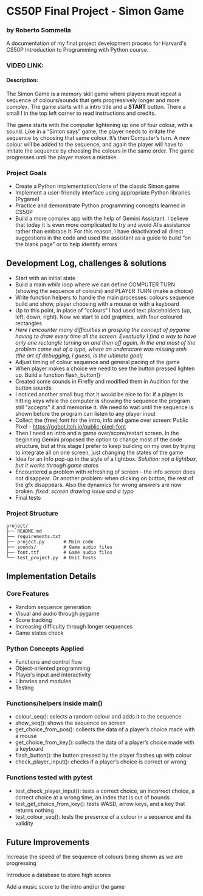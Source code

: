 # CS50P Final Project - Simon Game

### by Roberto Sommella

A documentation of my final project development process for Harvard's CS50P Introduction to Programming with Python course.

### VIDEO LINK:

#### Description:

The Simon Game is a memory skill game where players must repeat a sequence of colours/sounds that gets progressively longer and more complex. The game starts with a intro title and a **START** button. There a small I in the top left corner to read instructions and credits. 

The game starts with the computer lightening up one of four colour, with a sound. Like in a “Simon says” game, the player needs to imitate the sequence by choosing that same colour. It’s then Computer’s turn. A new colour will be added to the sequence, and again the player will have to imitate the sequence by choosing the colours in the same order. The game progresses until the player makes a mistake.

### Project Goals

- Create a Python implementation/clone of the classic Simon game
- Implement a user-friendly interface using appropriate Python libraries (Pygame)
- Practice and demonstrate Python programming concepts learned in CS50P
- Build a more complex app with the help of Gemini Assistant. I believe that today it is even more complicated to try and avoid AI’s assistance rather than embrace it. For this reason, I have deactivated all direct suggestions in the code and used the assistant as a guide to build “on the blank page” or to help identify errors

## Development Log, challenges & solutions

- Start with an initial state
- Build a main *while* loop where we can define COMPUTER TURN (showing the sequence of colours) and PLAYER TURN (make a choice)
- Write function helpers to handle the main processes: colours sequence build and show, player choosing with a mouse or with a keyboard
- Up to this point, in place of “colours” I had used text placeholders (up, left, down, right). Now we start to add graphics, with four coloured rectangles
- *Here I encounter many difficulties in grasping the concept of pygame having to draw every time all the screen. Eventually I find a way to have only one rectangle turning on and then off again. In the end most of the problem came out of a typo, where an underscore was missing smh (the art of debugging, I guess, is the ultimate goal)*
- Adjust timing of colour sequence and general pacing of the game
- When player makes a choice we need to see the button pressed lighten up. Build a function flash_button()
- Created some sounds in Firefly and modified them in Audition for the button sounds
- I noticed another small bug that it would be nice to fix: if a player is hitting keys while the computer is showing the sequence the program still "accepts" it and memorise it. We need to wait until the sequence is shown before the program can listen to any player input
- Collect the (free) font for the intro, info and game over screen: Public Pixel - https://ggbot.itch.io/public-pixel-font
- Then I need an intro and a game over/score/restart screen. In the beginning Gemini proposed the option to change most of the code structure, but at this stage I prefer to keep building on my own by trying to integrate all on one screen, just changing the states of the game
- Idea for an Info pop-up in the style of a lightbox. *Solution: not a lightbox, but it works through game states*
- Encountered a problem with refreshing of screen - the info screen does not disappear. Or another problem: when clicking on button, the rest of the gfx disappears. Also the dynamics for wrong answers are now broken. *fixed: screen drawing issue and a typo*
- Final tests

### Project Structure

```
project/
├── README.md
├── requirements.txt
├── project.py       # Main code
├── sounds/          # Game audio files
├── font.ttf         # Game audio files
└── test_project.py  # Unit tests

```

## Implementation Details

### Core Features

- Random sequence generation
- Visual and audio through pygame
- Score tracking
- Increasing difficulty through longer sequences
- Game states check

### Python Concepts Applied

- Functions and control flow
- Object-oriented programming
- Player’s input and interactivity
- Libraries and modules
- Testing

### Functions/helpers inside main()

- colour_seq(): selects a random colour and adds it to the sequence
- show_seq(): shows the sequence on screen
- get_choice_from_pos(): collects the data of a player’s choice made with a mouse
- get_choice_from_key(): collects the data of a player’s choice made with a keyboard
- flash_button(): the button pressed by the player flashes up with colour
- check_player_input(): checks if a player’s choice is correct or wrong

### Functions tested with pytest

- test_check_player_input(): tests a correct choice, an incorrect choice, a correct choice at a wrong time, an index that is out of bounds
- test_get_choice_from_key(): tests WASD, arrow keys, and a key that returns nothing
- test_colour_seq(): tests the presence of a colour in a sequence and its validity

## Future Improvements

Increase the speed of the sequence of colours being shown as we are progressing

Introduce a database to store high scores

Add a music score to the intro and/or the game
